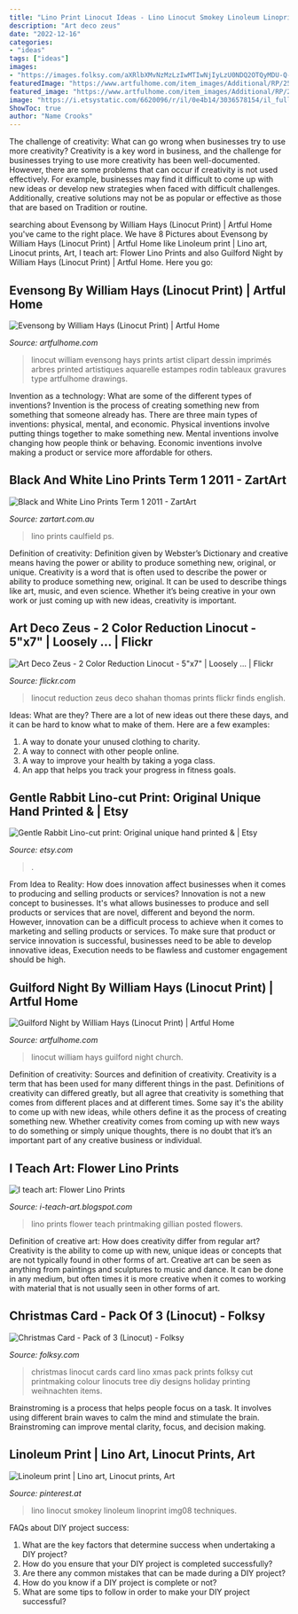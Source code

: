 ```yaml
---
title: "Lino Print Linocut Ideas - Lino Linocut Smokey Linoleum Linoprint Img08 Techniques"
description: "Art deco zeus"
date: "2022-12-16"
categories:
- "ideas"
tags: ["ideas"]
images:
- "https://images.folksy.com/aXRlbXMvNzMzLzIwMTIwNjIyLzU0NDQ2OTQyMDU-Q-N/main"
featuredImage: "https://www.artfulhome.com/item_images/Additional/RP/25601-25700/25660/large/6b96c0ab-9155-4347-b90a-10dd1f342cb8_39611_25660_l.jpg"
featured_image: "https://www.artfulhome.com/item_images/Additional/RP/25601-25700/25660/large/6b96c0ab-9155-4347-b90a-10dd1f342cb8_39611_25660_l.jpg"
image: "https://i.etsystatic.com/6620096/r/il/0e4b14/3036578154/il_fullxfull.3036578154_mry3.jpg"
ShowToc: true
author: "Name Crooks"
---
```



The challenge of creativity: What can go wrong when businesses try to use more creativity?
Creativity is a key word in business, and the challenge for businesses trying to use more creativity has been well-documented. However, there are some problems that can occur if creativity is not used effectively. For example, businesses may find it difficult to come up with new ideas or develop new strategies when faced with difficult challenges. Additionally, creative solutions may not be as popular or effective as those that are based on Tradition or routine.

	

		
searching about Evensong by William Hays (Linocut Print) | Artful Home you've came to the right place. We have 8 Pictures about Evensong by William Hays (Linocut Print) | Artful Home like Linoleum print | Lino art, Linocut prints, Art, I teach art: Flower Lino Prints and also Guilford Night by William Hays (Linocut Print) | Artful Home. Here you go:
		
    
## Evensong By William Hays (Linocut Print) | Artful Home

<img loading=lazy src="https://www.artfulhome.com/item_images/Additional/RP/25601-25700/25660/large/6b96c0ab-9155-4347-b90a-10dd1f342cb8_39611_25660_l.jpg" onerror="this.onerror=null;this.src='https://tse4.mm.bing.net/th?id=OIP.YQrEB2cVegyh7lPJGyYPHgHaFh&amp;pid=15.1';" alt="Evensong by William Hays (Linocut Print) | Artful Home">

_Source: artfulhome.com_

>linocut william evensong hays prints artist clipart dessin imprimés arbres printed artistiques aquarelle estampes rodin tableaux gravures type artfulhome drawings. 

	

Invention as a technology: What are some of the different types of inventions?
Invention is the process of creating something new from something that someone already has. There are three main types of inventions: physical, mental, and economic. Physical inventions involve putting things together to make something new. Mental inventions involve changing how people think or behaving. Economic inventions involve making a product or service more affordable for others.

    
## Black And White Lino Prints Term 1 2011 - ZartArt

<img loading=lazy src="https://dc1240h7n7gpb.cloudfront.net/wp-content/uploads/lino-prints-2011-5.jpg" onerror="this.onerror=null;this.src='https://tse3.mm.bing.net/th?id=OIP.kaFCnL_3Fg1F4H0_GwnYtAHaHf&amp;pid=15.1';" alt="Black and White Lino Prints Term 1 2011 - ZartArt">

_Source: zartart.com.au_

>lino prints caulfield ps. 

	

Definition of creativity: Definition given by Webster’s Dictionary and creative means having the power or ability to produce something new, original, or unique.
Creativity is a word that is often used to describe the power or ability to produce something new, original. It can be used to describe things like art, music, and even science. Whether it’s being creative in your own work or just coming up with new ideas, creativity is important.

    
## Art Deco Zeus - 2 Color Reduction Linocut - 5&quot;x7&quot; | Loosely … | Flickr

<img loading=lazy src="https://c1.staticflickr.com/7/6112/6304038098_4efb5b0147_b.jpg" onerror="this.onerror=null;this.src='https://tse4.mm.bing.net/th?id=OIP.t8FYPkxdfsFJhWvslcFxaAHaJ8&amp;pid=15.1';" alt="Art Deco Zeus - 2 Color Reduction Linocut - 5&quot;x7&quot; | Loosely … | Flickr">

_Source: flickr.com_

>linocut reduction zeus deco shahan thomas prints flickr finds english. 

	

Ideas: What are they?
There are a lot of new ideas out there these days, and it can be hard to know what to make of them. Here are a few examples:
1. A way to donate your unused clothing to charity.
2. A way to connect with other people online.
3. A way to improve your health by taking a yoga class.
4. An app that helps you track your progress in fitness goals.

    
## Gentle Rabbit Lino-cut Print: Original Unique Hand Printed &amp; | Etsy

<img loading=lazy src="https://i.etsystatic.com/6620096/r/il/0e4b14/3036578154/il_fullxfull.3036578154_mry3.jpg" onerror="this.onerror=null;this.src='https://tse2.mm.bing.net/th?id=OIP.pWNI_XASygO0LlrqtvuDawHaNH&amp;pid=15.1';" alt="Gentle Rabbit Lino-cut print: Original unique hand printed &amp; | Etsy">

_Source: etsy.com_

>. 

	

From Idea to Reality: How does innovation affect businesses when it comes to producing and selling products or services?
Innovation is not a new concept to businesses. It's what allows businesses to produce and sell products or services that are novel, different and beyond the norm. However, innovation can be a difficult process to achieve when it comes to marketing and selling products or services. To make sure that product or service innovation is successful, businesses need to be able to develop innovative ideas, Execution needs to be flawless and customer engagement should be high.

    
## Guilford Night By William Hays (Linocut Print) | Artful Home

<img loading=lazy src="https://www.artfulhome.com/item_images/RP/72701-72800/72718/large/linocut_print_l.jpg" onerror="this.onerror=null;this.src='https://tse1.mm.bing.net/th?id=OIP.Od-05-zN6RnrCku5TEWPwwHaJ4&amp;pid=15.1';" alt="Guilford Night by William Hays (Linocut Print) | Artful Home">

_Source: artfulhome.com_

>linocut william hays guilford night church. 

	

Definition of creativity: Sources and definition of creativity.
Creativity is a term that has been used for many different things in the past. Definitions of creativity can differed greatly, but all agree that creativity is something that comes from different places and at different times. Some say it's the ability to come up with new ideas, while others define it as the process of creating something new. Whether creativity comes from coming up with new ways to do something or simply unique thoughts, there is no doubt that it’s an important part of any creative business or individual.

    
## I Teach Art: Flower Lino Prints

<img loading=lazy src="http://3.bp.blogspot.com/-cjK50wZNK_E/TeugDs8pNmI/AAAAAAAAAb8/6y-g3Yc6J5E/s1600/DSC_0199.JPG" onerror="this.onerror=null;this.src='https://tse3.mm.bing.net/th?id=OIP.gPol3xV_KzD-ul9V9MxWtAHaLJ&amp;pid=15.1';" alt="I teach art: Flower Lino Prints">

_Source: i-teach-art.blogspot.com_

>lino prints flower teach printmaking gillian posted flowers. 

	

Definition of creative art: How does creativity differ from regular art?
Creativity is the ability to come up with new, unique ideas or concepts that are not typically found in other forms of art. Creative art can be seen as anything from paintings and sculptures to music and dance. It can be done in any medium, but often times it is more creative when it comes to working with material that is not usually seen in other forms of art.

    
## Christmas Card - Pack Of 3 (Linocut) - Folksy

<img loading=lazy src="https://images.folksy.com/aXRlbXMvNzMzLzIwMTIwNjIyLzU0NDQ2OTQyMDU-Q-N/main" onerror="this.onerror=null;this.src='https://tse4.mm.bing.net/th?id=OIP.edPik2lytiEIJr_DiOp_1QHaHa&amp;pid=15.1';" alt="Christmas Card - Pack of 3 (Linocut) - Folksy">

_Source: folksy.com_

>christmas linocut cards card lino xmas pack prints folksy cut printmaking colour linocuts tree diy designs holiday printing weihnachten items. 

	

Brainstroming is a process that helps people focus on a task. It involves using different brain waves to calm the mind and stimulate the brain. Brainstroming can improve mental clarity, focus, and decision making.

    
## Linoleum Print | Lino Art, Linocut Prints, Art

<img loading=lazy src="https://i.pinimg.com/736x/d8/0a/9f/d80a9fcbd5310ff3309db3106402f3d2--elephant-print-lino-cuts.jpg" onerror="this.onerror=null;this.src='https://tse2.mm.bing.net/th?id=OIP.w1VwZINMIPKOJgPMKmDd-QDVEk&amp;pid=15.1';" alt="Linoleum print | Lino art, Linocut prints, Art">

_Source: pinterest.at_

>lino linocut smokey linoleum linoprint img08 techniques. 

	

FAQs about DIY project success:
1. What are the key factors that determine success when undertaking a DIY project?
2. How do you ensure that your DIY project is completed successfully? 
3. Are there any common mistakes that can be made during a DIY project? 
4. How do you know if a DIY project is complete or not? 
5. What are some tips to follow in order to make your DIY project successful?

